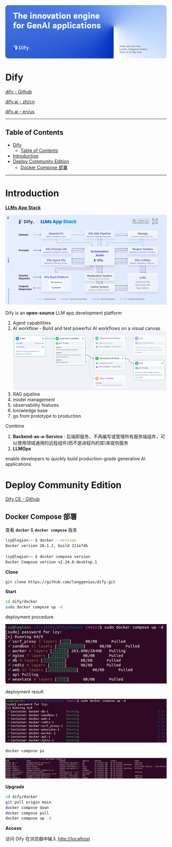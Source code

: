 ![](Pics/dify001.png)

# Dify

[dify - Github](https://github.com/langgenius/dify)

[dify.ai - zh/cn](https://dify.ai/zh)

[dify.ai - en/us](https://dify.ai/)

---

## Table of Contents

- [Dify](#dify)
  - [Table of Contents](#table-of-contents)
- [Introduction](#introduction)
- [Deploy Community Edition](#deploy-community-edition)
  - [Docker Compose 部署](#docker-compose-部署)



---

# Introduction

**[LLMs App Stack](https://assets.dify.ai/files/dify_llms_app_stack_cn.pdf)**

![](Pics/dify002.png)

Dify is an **open-source** LLM app development platform
1. Agent capabilities
2. AI workflow - Build and test powerful AI workflows on a visual canvas
   ![](Pics/dify003.png)
3. RAG pipeline
4. model management
5. observability features
6. knowledge base
7. go from prototype to production

Combine
1. **Backend-as-a-Service** : 后端即服务，不再编写或管理所有服务端组件，可以使用领域通用的远程组件(而不是进程内的库)来提供服务
2. **LLMOps**

enable developers to quickly build production-grade generative AI applications

# Deploy Community Edition

[Dify CE - Github](https://github.com/langgenius/dify)

## Docker Compose 部署

查看 **`docker`** & **`docker compose`** 版本

```bash
lzy@legion:~ $ docker --version
Docker version 26.1.2, build 211e74b

lzy@legion:~ $ docker compose version
Docker Compose version v2.24.6-desktop.1
```

**Clone**

```bash
git clone https://github.com/langgenius/dify.git
```

**Start**

```bash
cd dify/docker
sudo docker compose up -d
```

deployment procedure

![](Pics/dify004.png)

deployment result

![](Pics/dify005.png)

```bash
docker compose ps
```

![](Pics/dify006.png)

**Upgrade**

```bash
cd dify/docker
git pull origin main
docker compose down
docker compose pull
docker compose up -d
```

**Access**

访问 Dify 在浏览器中输入 [http://localhost](http://localhost)
```edge

```
